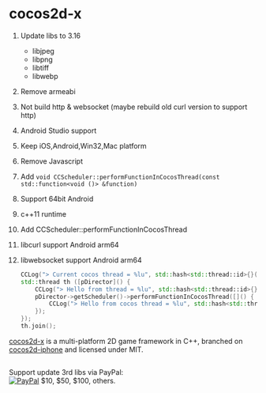 cocos2d-x
=========

1. Update libs to 3.16
    - libjpeg
    - libpng
    - libtiff
    - libwebp
2. Remove armeabi
3. Not build http & websocket (maybe rebuild old curl version to support http)
4. Android Studio support
5. Keep iOS,Android,Win32,Mac platform
6. Remove Javascript
7. Add `void CCScheduler::performFunctionInCocosThread(const std::function<void ()> &function)`
8. Support 64bit Android
9. c++11 runtime
10. Add CCScheduler::performFunctionInCocosThread
11. libcurl support Android arm64
12. libwebsocket support Android arm64

    ```c++
    CCLog("> Current cocos thread = %lu", std::hash<std::thread::id>{}(std::this_thread::get_id()));
    std::thread th ([pDirector]() {
        CCLog("> Hello from thread = %lu", std::hash<std::thread::id>{}(std::this_thread::get_id()));
        pDirector->getScheduler()->performFunctionInCocosThread([]() {
            CCLog("> Hello from cocos thread = %lu", std::hash<std::thread::id>{}(std::this_thread::get_id()));
        });
    });
    th.join();
    ```

[cocos2d-x][1] is a multi-platform 2D game framework in C++, branched on
[cocos2d-iphone][2] and licensed under MIT.


[1]: http://www.cocos2d-x.org "cocos2d-x"
[2]: http://www.cocos2d-iphone.org "cocos2d for iPhone"

##
<p>Support update 3rd libs via PayPal:
<br>  <a href="https://www.paypal.com/cgi-bin/webscr?cmd=_s-xclick&amp;hosted_button_id=P7H86JDPVCA3E" rel="nofollow"><img src="https://camo.githubusercontent.com/bce14c8e2e39ba0464551b34602b4c60c182526b/68747470733a2f2f7777772e70617970616c6f626a656374732e636f6d2f656e5f55532f692f62746e2f62746e5f646f6e6174655f4c472e676966" alt="PayPal" data-canonical-src="https://www.paypalobjects.com/en_US/i/btn/btn_donate_LG.gif" style="max-width:100%;"></a> $10, $50, $100, others.</p>
